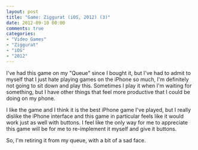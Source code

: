 ```yaml
---
layout: post
title: "Game: Ziggurat (iOS, 2012) (3)"
date: 2012-09-10 00:00
comments: true
categories:
- "Video Games"
- "Ziggurat"
- "iOS"
- "2012"
---
```


I've had this game on my "Queue" since I bought it, but I've had
to admit to myself that I just hate playing games on the iPhone
so much, I'm definitely not going to sit down and play
this. Sometimes I play it when I'm waiting for something, but I
have other things that feel more productive that I could be doing
on my phone.

I like the game and I think it is the best iPhone game I've
played, but I really dislike the iPhone interface and this game
in particular feels like it would work just as well with
buttons. I feel like the only way for me to appreciate this game
will be for me to re-implement it myself and give it buttons.

So, I'm retiring it from my queue, with a bit of a sad face.
